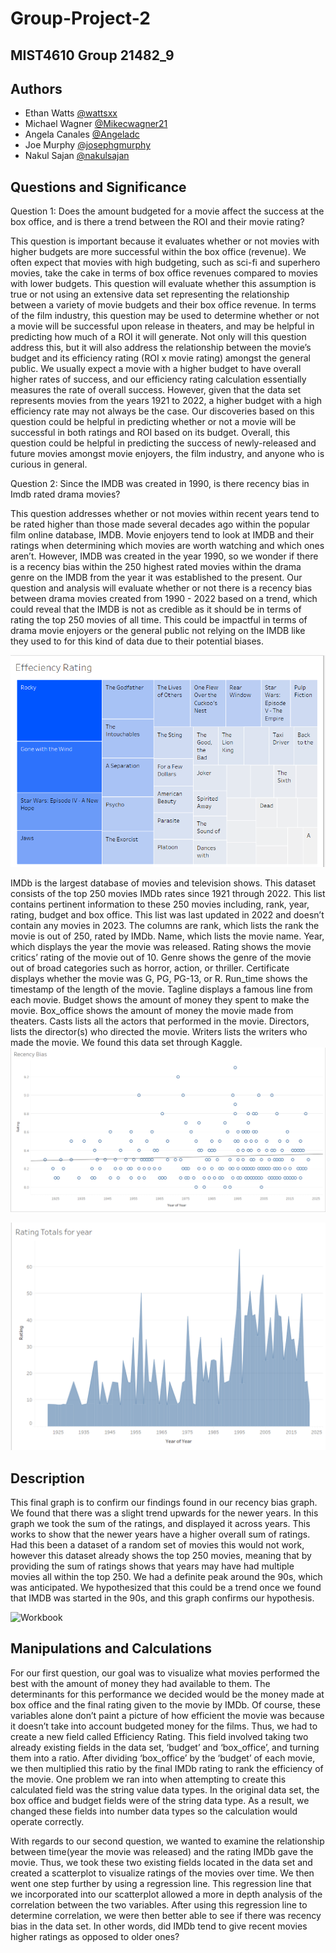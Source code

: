 # Group-Project-2

## MIST4610 Group 21482_9



## Authors

- Ethan Watts      [@wattsxx](https://www.github.com/wattsxx)
- Michael Wagner   [@Mikecwagner21](https://www.github.com/Mikecwagner21)
- Angela Canales   [@Angeladc](https://www.github.com/Angeladc)
- Joe Murphy       [@josephgmurphy](https://www.github.com/josephgmurphy)
- Nakul Sajan      [@nakulsajan](https://www.github.com/nakulsajan)


## Questions and Significance

Question 1: Does the amount budgeted for a movie affect the success at the box office, and is there a trend between the ROI and their movie rating?

 This question is important because it evaluates whether or not movies with higher budgets are more successful within the box office (revenue). We often expect that movies with high budgeting, such as sci-fi and superhero movies, take the cake in terms of box office revenues compared to movies with lower budgets. This question will evaluate whether this assumption is true or not using an extensive data set representing the relationship between a variety of movie budgets and their box office revenue. In terms of the film industry, this question may be used to determine whether or not a movie will be successful upon release in theaters, and may be helpful in predicting how much of a ROI it will generate. Not only will this question address this, but it will also address the relationship between the movie’s budget and its efficiency rating (ROI x movie rating) amongst the general public. We usually expect a movie with a higher budget to have overall higher rates of success, and our efficiency rating calculation essentially measures the rate of overall success. However, given that the data set represents movies from the years 1921 to 2022, a higher budget with a high efficiency rate may not always be the case. Our discoveries based on this question could be helpful in predicting whether or not a movie will be successful in both ratings and ROI based on its budget. Overall, this question could be helpful in predicting the success of newly-released and future movies amongst movie enjoyers, the film industry, and anyone who is curious in general. 

Question 2: Since the IMDB was created in 1990, is there recency bias in Imdb rated drama movies?

This question addresses whether or not movies within recent years tend to be rated higher than those made several decades ago within the popular film online database, IMDB. Movie enjoyers tend to look at IMDB and their ratings when determining which movies are worth watching and which ones aren’t. However, IMDB was created in the year 1990, so we wonder if there is a recency bias within the 250 highest rated movies within the drama genre on the IMDB from the year it was established to the present. Our question and analysis will evaluate whether or not there is a recency bias between drama movies created from 1990 - 2022 based on a trend, which could reveal that the IMDB is not as credible as it should be in terms of rating the top 250 movies of all time. This could be impactful in terms of drama movie enjoyers or the general public not relying on the IMDB like they used to for this kind of data due to their potential biases. 

![EffeciencyRating](https://github.com/wattsxx/GroupProject2-TableauGraphs/blob/main/Screenshot%202023-04-28%20160049.png)

IMDb is the largest database of movies and television shows. This dataset consists of the top 250 movies IMDb rates since 1921 through 2022. This list contains pertinent information to these 250 movies including, rank, year, rating, budget and box office. This list was last updated in 2022 and doesn’t contain any movies in 2023. The columns are rank, which lists the rank the movie is out of 250, rated by IMDb. Name, which lists the movie name. Year, which displays the year the movie was released. Rating shows the movie critics’ rating of the movie out of 10. Genre shows the genre of the movie out of broad categories such as horror, action, or thriller. Certificate displays whether the movie was G, PG, PG-13, or R. Run_time shows the timestamp of the length of the movie. Tagline displays a famous line from each movie. Budget shows the amount of money they spent to make the movie. Box_office shows the amount of money the movie made from theaters. Casts lists all the actors that performed in the movie. Directors, lists the director(s) who directed the movie. Writers lists the writers who made the movie. We found this data set through Kaggle.
![RecencyBias](https://github.com/wattsxx/GroupProject2-TableauGraphs/blob/main/Screenshot%202023-04-28%20160652.png)

![RatingTotalsOverYears](https://github.com/wattsxx/GroupProject2-TableauGraphs/blob/main/Screenshot%202023-04-28%20162525.png)

## Description

This final graph is to confirm our findings found in our recency bias graph. We found that there was a slight trend upwards for the newer years. In this graph we took the sum of the ratings, and displayed it across years. This works to show that the newer years have a higher overall sum of ratings. Had this been a dataset of a random set of movies this would not work, however this dataset already shows the top 250 movies, meaning that by providing the sum of ratings shows that years may have had multiple movies all within the top 250. We had a definite peak around the 90s, which was anticipated. We hypothesized that this could be a trend once we found that IMDB was started in the 90s, and this graph confirms our hypothesis. 

![Workbook](https://github.com/wattsxx/Tableau-GroupProject2-Workbook/blob/main/MIST%20Tableau%20project.twb)

## Manipulations and Calculations
For our first question, our goal was to visualize what movies performed the best with the amount of money they had available to them. The determinants for this performance we decided would be the money made at box office and the final rating given to the movie by IMDb. Of course, these variables alone don’t paint a picture of how efficient the movie was because it doesn’t take into account budgeted money for the films. Thus, we had to create a new field called Efficiency Rating. This field involved taking two already existing fields in the data set, ‘budget’ and ‘box_office’, and turning them into a ratio. After dividing ‘box_office’ by the ‘budget’ of each movie, we then multiplied this ratio by the final IMDb rating to rank the efficiency of the movie. One problem we ran into when attempting to create this calculated field was the string value data types. In the original data set, the box office and budget fields were of the string data type. As a result, we changed these fields into number data types so the calculation would operate correctly.


With regards to our second question, we wanted to examine the relationship between time(year the movie was released) and the rating IMDb gave the movie. Thus, we took these two existing fields located in the data set and created a scatterplot to visualize ratings of the movies over time. We then went one step further by using a regression line. This regression line that we incorporated into our scatterplot allowed a more in depth analysis of the correlation between the two variables. After using this regression line to determine correlation, we were then better able to see if there was recency bias in the data set. In other words, did IMDb tend to give recent movies higher ratings as opposed to older ones?
